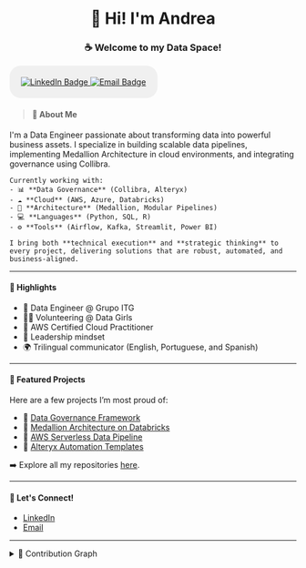 <div align="center">
  <h1>👋 Hi! I'm Andrea</h1>
  <h3>☕ Welcome to my Data Space!</h3>
</div>

<div align="center" style="background-color:#f0f0f0; padding:20px; border-radius:20px; display:inline-block;">
  <a href="https://www.linkedin.com/in/andreadlr0/">
    <img src="https://img.shields.io/badge/LinkedIn-0A66C2?style=flat&logo=linkedin&logoColor=white" alt="LinkedIn Badge"/>
  </a>
  <a href="mailto:kathedelarosa07@gmail.com">
    <img src="https://img.shields.io/badge/Gmail-D14836?style=flat&logo=gmail&logoColor=white" alt="Email Badge"/>
  </a>
</div>


> #### 🚀 About Me
  I'm a Data Engineer passionate about transforming data into powerful business assets. I specialize in building scalable data pipelines, implementing Medallion Architecture   in cloud environments, and integrating governance using Collibra.
    
    Currently working with:
    - 📊 **Data Governance** (Collibra, Alteryx)
    - ☁️ **Cloud** (AWS, Azure, Databricks)
    - 🧱 **Architecture** (Medallion, Modular Pipelines)
    - 💻 **Languages** (Python, SQL, R)
    - ⚙️ **Tools** (Airflow, Kafka, Streamlit, Power BI)
    
    I bring both **technical execution** and **strategic thinking** to every project, delivering solutions that are robust, automated, and business-aligned.

---

#### 🏅 Highlights

- 🏢 Data Engineer @ Grupo ITG
- 👩‍💻 Volunteering @ Data Girls 
- 📜 AWS Certified Cloud Practitioner
- 🎯 Leadership mindset
- 🌍 Trilingual communicator (English, Portuguese, and Spanish)

---

#### 💾 Featured Projects

Here are a few projects I’m most proud of:

- 🔗 [Data Governance Framework](https://github.com/your-user/data-governance-framework)  
- 🔗 [Medallion Architecture on Databricks](https://github.com/SkyBlue1112/Medallion-Architecture-on-Databricks)  
- 🔗 [AWS Serverless Data Pipeline](https://github.com/your-user/aws-data-pipeline)  
- 🔗 [Alteryx Automation Templates](https://github.com/your-user/alteryx-automation-project)  

➡️ Explore all my repositories [here](https://github.com/your-user?tab=repositories).

---

#### 📧 Let's Connect!

- [LinkedIn](https://www.linkedin.com/in/andreadlr0/)
- [Email](andre110567edelarosa@gmail.com)

---

<details>
  <summary>🐍 Contribution Graph</summary>
  <picture>
    <source media="(prefers-color-scheme: dark)" srcset="https://raw.githubusercontent.com/SkyBlue1112/SkyBlue1112/output/snake-dark.svg">
    <source media="(prefers-color-scheme: light)" srcset="https://raw.githubusercontent.com/SkyBlue1112/SkyBlue1112/output/snake.svg">
    <img alt="contribution graph" src="https://raw.githubusercontent.com/SkyBlue1112/SkyBlue1112/output/snake.svg">
  </picture>
</details>

